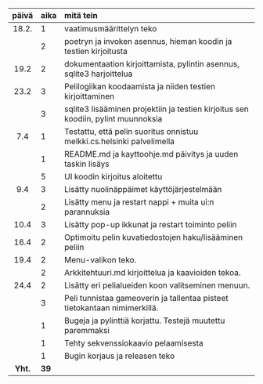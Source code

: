| päivä | aika | mitä tein |
| :----:|:-----| :-----|
| 18.2. | 1    | vaatimusmäärittelyn teko |
|       | 2    | poetryn ja invoken asennus, hieman koodin ja testien kirjoitusta |
| 19.2  | 2    | dokumentaation kirjoittamista, pylintin asennus, sqlite3 harjoittelua |
| 23.2  | 3    | Pelilogiikan koodaamista ja niiden testien kirjoittaminen |
|       | 3    | sqlite3 lisääminen projektiin ja testien kirjoitus sen koodiin, pylint muunnoksia |
| 7.4   | 1    | Testattu, että pelin suoritus onnistuu melkki.cs.helsinki palvelimella |
|       | 1    | README.md ja kayttoohje.md päivitys ja uuden taskin lisäys |
|       | 5    | UI koodin kirjoitus aloitettu |
| 9.4   | 3    | Lisätty nuolinäppäimet käyttöjärjestelmään |
|       | 2    | Lisätty menu ja restart nappi + muita ui:n parannuksia |
| 10.4  | 3    | Lisätty pop-up ikkunat ja restart toiminto peliin |
| 16.4  | 2    | Optimoitu pelin kuvatiedostojen haku/lisääminen peliin |
| 19.4  | 2    | Menu-valikon teko. |
|       | 2    | Arkkitehtuuri.md kirjoittelua ja kaavioiden tekoa. |
| 24.4  | 2    | Lisätty eri pelialueiden koon valitseminen menuun. |
|       | 3    | Peli tunnistaa gameoverin ja tallentaa pisteet tietokantaan nimimerkillä. |
|       | 1    | Bugeja ja pylinttiä korjattu. Testejä muutettu paremmaksi |
|       | 1    | Tehty sekvenssiokaavio pelaamisesta |
|       | 1    | Bugin korjaus ja releasen teko |
| **Yht.**  | **39** |
